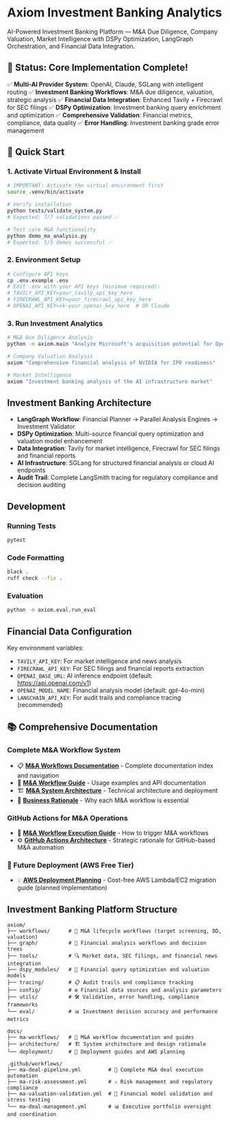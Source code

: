 # Axiom Investment Banking Analytics

AI-Powered Investment Banking Platform — M&A Due Diligence, Company Valuation, Market Intelligence with DSPy Optimization, LangGraph Orchestration, and Financial Data Integration.

## 🎉 Status: Core Implementation Complete!

✅ **Multi-AI Provider System**: OpenAI, Claude, SGLang with intelligent routing
✅ **Investment Banking Workflows**: M&A due diligence, valuation, strategic analysis
✅ **Financial Data Integration**: Enhanced Tavily + Firecrawl for SEC filings
✅ **DSPy Optimization**: Investment banking query enrichment and optimization
✅ **Comprehensive Validation**: Financial metrics, compliance, data quality
✅ **Error Handling**: Investment banking grade error management

## 🚀 Quick Start

### 1. Activate Virtual Environment & Install
```bash
# IMPORTANT: Activate the virtual environment first
source .venv/bin/activate

# Verify installation
python tests/validate_system.py
# Expected: 7/7 validations passed ✅

# Test core M&A functionality
python demo_ma_analysis.py
# Expected: 5/5 demos successful ✅
```

### 2. Environment Setup
```bash
# Configure API keys
cp .env.example .env
# Edit .env with your API keys (minimum required):
# TAVILY_API_KEY=your_tavily_api_key_here
# FIRECRAWL_API_KEY=your_firecrawl_api_key_here
# OPENAI_API_KEY=sk-your_openai_key_here  # OR Claude
```

### 3. Run Investment Analytics
```bash
# M&A Due Diligence Analysis
python -m axiom.main "Analyze Microsoft's acquisition potential for OpenAI"

# Company Valuation Analysis
axiom "Comprehensive financial analysis of NVIDIA for IPO readiness"

# Market Intelligence
axiom "Investment banking analysis of the AI infrastructure market"
```

## Investment Banking Architecture

- **LangGraph Workflow**: Financial Planner → Parallel Analysis Engines → Investment Validator
- **DSPy Optimization**: Multi-source financial query optimization and valuation model enhancement
- **Data Integration**: Tavily for market intelligence, Firecrawl for SEC filings and financial reports
- **AI Infrastructure**: SGLang for structured financial analysis or cloud AI endpoints
- **Audit Trail**: Complete LangSmith tracing for regulatory compliance and decision auditing

## Development

### Running Tests
```bash
pytest
```

### Code Formatting
```bash
black .
ruff check --fix .
```

### Evaluation
```bash
python -m axiom.eval.run_eval
```

## Financial Data Configuration

Key environment variables:
- `TAVILY_API_KEY`: For market intelligence and news analysis
- `FIRECRAWL_API_KEY`: For SEC filings and financial reports extraction
- `OPENAI_BASE_URL`: AI inference endpoint (default: https://api.openai.com/v1)
- `OPENAI_MODEL_NAME`: Financial analysis model (default: gpt-4o-mini)
- `LANGCHAIN_API_KEY`: For audit trails and compliance tracing (recommended)

## 📚 Comprehensive Documentation

### **Complete M&A Workflow System**
- 📋 **[M&A Workflows Documentation](docs/README.md)** - Complete documentation index and navigation
- 🎯 **[M&A Workflow Guide](docs/ma-workflows/M&A_WORKFLOW_GUIDE.md)** - Usage examples and API documentation
- 🏗️ **[M&A System Architecture](docs/ma-workflows/M&A_SYSTEM_OVERVIEW.md)** - Technical architecture and deployment
- 💼 **[Business Rationale](docs/ma-workflows/M&A_WORKFLOWS_BUSINESS_RATIONALE.md)** - Why each M&A workflow is essential

### **GitHub Actions for M&A Operations**
- 🚀 **[M&A Workflow Execution Guide](docs/ma-workflows/M&A_WORKFLOW_EXECUTION_GUIDE.md)** - How to trigger M&A workflows
- ⚙️ **[GitHub Actions Architecture](docs/architecture/WHY_GITHUB_ACTIONS_FOR_MA.md)** - Strategic rationale for GitHub-based M&A automation

### **🔮 Future Deployment (AWS Free Tier)**
- 💡 **[AWS Deployment Planning](docs/deployment/README.md)** - Cost-free AWS Lambda/EC2 migration guide (planned implementation)

## Investment Banking Platform Structure

```
axiom/
├── workflows/      # 🎯 M&A lifecycle workflows (target screening, DD, valuation)
├── graph/          # 🔄 Financial analysis workflows and decision trees
├── tools/          # 🔍 Market data, SEC filings, and financial news integration
├── dspy_modules/   # 🤖 Financial query optimization and valuation models
├── tracing/        # 📋 Audit trails and compliance tracking
├── config/         # ⚙️ Financial data sources and analysis parameters
├── utils/          # 🛠️ Validation, error handling, compliance frameworks
└── eval/           # 📊 Investment decision accuracy and performance metrics

docs/
├── ma-workflows/   # 💼 M&A workflow documentation and guides
├── architecture/   # 🏗️ System architecture and design rationale
└── deployment/     # 🚀 Deployment guides and AWS planning

.github/workflows/
├── ma-deal-pipeline.yml         # 🏦 Complete M&A deal execution automation
├── ma-risk-assessment.yml       # ⚠️ Risk management and regulatory compliance
├── ma-valuation-validation.yml  # 💎 Financial model validation and stress testing
└── ma-deal-management.yml       # 📊 Executive portfolio oversight and coordination
```
